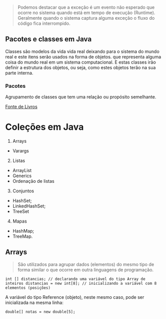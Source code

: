 > Podemos destacar que a exceção é um evento não esperado que ocorre no sistema quando está em tempo de execução (Runtime). 
> Geralmente quando o sistema captura alguma exceção o fluxo do código fica interrompido.


## Pacotes e classes em Java 

Classes são modelos da vida vida real deixando para o sistema do mundo real e este itens serão usados na forma de objetos. que representa alguma coisa do mundo real em um sistema computacional. E estas classes irão definir a estrutura dos objetos, ou seja, como estes objetos terão na sua parte interna.

### Pacotes 
Agrupamento de classes que tem uma relação ou propósito semelhante.

[Fonte de Livros](https://glysns.gitbook.io/java-basico/sintaxe/variaveis)


# Coleções em Java
1. Arrays
  - Varargs
2. Listas
  - ArrayList
  - Generics
  - Ordenação de listas
3. Conjuntos
  - HashSet;
  - LinkedHashSet;
  - TreeSet
4. Mapas
  - HashMap;
  - TreeMap.

## Arrays 
> São utilizados para agrupar dados (elementos) do mesmo tipo de forma similar o que ocorre em outra linguagens de programação.

``
int [] distancias; // declarando uma variável do tipo Array de inteiros
distancias = new int[8]; // inicializando a variável com 8 elementos (posições)
``

A variável do tipo Reference (objeto), neste mesmo caso, pode ser inicializada na mesma linha:

``
double[] notas = new double[5];
``

